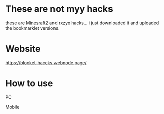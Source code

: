 # These are not myy hacks
these are [Minesraft2](https://github.com/Minesraft2) and [rxzyx](https://github.com/rxzyx) hacks... i just downloaded it  and uploaded the bookmarklet versions.

# Website
https://blooket-haccks.webnode.page/

# How to use
PC


Mobile


